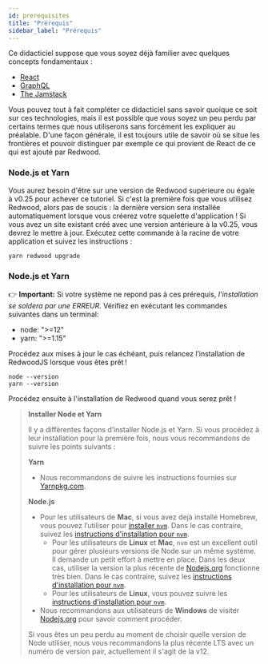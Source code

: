 ```yaml
---
id: prerequisites
title: "Prérequis"
sidebar_label: "Prérequis"
---
```


Ce didacticiel suppose que vous soyez déjà familier avec quelques concepts fondamentaux :

- [React](https://reactjs.org/)
- [GraphQL](https://graphql.org/)
- [The Jamstack](https://jamstack.org/)

Vous pouvez tout à fait compléter ce didacticiel sans savoir quoique ce soit sur ces technologies, mais il est possible que vous soyez un peu perdu par certains termes que nous utiliserons sans forcément les expliquer au préalable. D'une façon générale, il est toujours utile de savoir où se situe les frontières et pouvoir distinguer par exemple ce qui provient de React de ce qui est ajouté par Redwood.

### Node.js et Yarn

Vous aurez besoin d'être sur une version de Redwood supérieure ou égale à v0.25 pour achever ce tutoriel. Si c'est la première fois que vous utilisez Redwood, alors pas de soucis : la dernière version sera installée automatiquement lorsque vous créerez votre squelette d'application ! Si vous avez un site existant créé avec une version antérieure à la v0.25, vous devrez le mettre à jour. Exécutez cette commande à la racine de votre application et suivez les instructions :

```bash
yarn redwood upgrade
```

### Node.js et Yarn

👉 **Important:** Si votre système ne repond pas à ces prérequis, _l’installation se soldera par une ERREUR._ Vérifiez en exécutant les commandes suivantes dans un terminal:

- node: ">=12"
- yarn: ">=1.15"

Procédez aux mises à jour le cas échéant, puis relancez l’installation de RedwoodJS lorsque vous êtes prêt !

```
node --version
yarn --version
```

Procédez ensuite à l'installation de Redwood quand vous serez prêt !

> **Installer Node et Yarn**
> 
> Il y a différentes façons d’installer Node.js et Yarn. Si vous procédez à leur installation pour la première fois, nous vous recommandons de suivre les points suivants :
> 
> **Yarn**
> 
> - Nous recommandons de suivre les instructions fournies sur [Yarnpkg.com](https://classic.yarnpkg.com/en/docs/install/).
> 
> **Node.js**
> 
> - Pour les utilisateurs de **Mac**, si vous avez dejà installé Homebrew, vous pouvez l’utiliser pour [installer `nvm`](https://formulae.brew.sh/formula/nvm). Dans le cas contraire, suivez les [instructions d'installation pour `nvm`](https://github.com/nvm-sh/nvm#installing-and-updating). 
>     - Pour les utilisateurs de **Linux** et **Mac**, `nvm` est un excellent outil pour gérer plusieurs versions de Node sur un même système. Il demande un petit effort à mettre en place. Dans les deux cas, utiliser la version la plus récente de [Nodejs.org](https://nodejs.org/en/) fonctionne très bien. Dans le cas contraire, suivez les [instructions d'installation pour `nvm`](https://github.com/nvm-sh/nvm#installing-and-updating).
>     - Pour les utilisateurs de **Linux**, vous pouvez suivre les [instructions d'installation pour `nvm`](https://github.com/nvm-sh/nvm#installing-and-updating).
> - Nous recommandons aux utilisateurs de **Windows** de visiter [Nodejs.org](https://nodejs.org/en/) pour savoir comment procéder.
> 
> Si vous êtes un peu perdu au moment de choisir quelle version de Node utiliser, nous vous recommandons la plus récente LTS avec un numéro de version pair, actuellement il s'agit de la v12.

